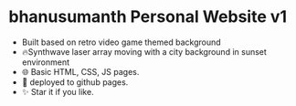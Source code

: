 ﻿# bhanusumanth Personal Website v1
* Built based on retro video game themed background
* 🔥Synthwave laser array moving with a city background in sunset environment
* 🌐 Basic HTML, CSS, JS pages.
* 🚀 deployed to github pages.
* ✨ Star it if you like.
